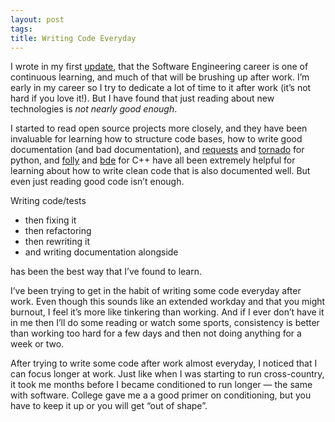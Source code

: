 ```yaml
---
layout: post
tags: 
title: Writing Code Everyday
---
```

I wrote in my first [update](http://connormurray.me/Update1/), that the Software Engineering career is one of continuous learning, and much of that will be brushing up after work. I’m early in my career so I try to dedicate a lot of time to it after work (it’s not hard if you love it!). But I have found that just reading about new technologies is _not nearly good enough_. 

I started to read open source projects more closely, and they have been invaluable for learning how to structure code bases, how to write good documentation (and bad documentation), and [requests](https://github.com/kennethreitz/requests) and [tornado](https://github.com/tornadoweb/tornado/tree/master/tornado) for python, and [folly](https://github.com/facebook/folly/tree/master/folly) and [bde](https://github.com/bloomberg/bde) for C++ have all been extremely helpful for learning about how to write clean code that is also documented well. But even just reading good code isn’t enough.

Writing code/tests

- then fixing it 
- then refactoring 
- then rewriting it
- and writing documentation alongside

has been the best way that I’ve found to learn. 

I’ve been trying to get in the habit of writing some code everyday after work. Even though this sounds like an extended workday and that you might burnout, I feel it’s more like tinkering than working. And if I ever don’t have it in me then I’ll do some reading or watch some sports, consistency is better than working too hard for a few days and then not doing anything for a week or two. 

After trying to write some code after work almost everyday, I noticed that I can focus longer at work. Just like when I was starting to run cross-country, it took me months before I became conditioned to run longer — the same with software. College gave me a a good primer on conditioning, but you have to keep it up or you will get “out of shape”. 
